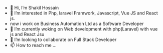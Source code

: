 - 👋 Hi, I’m Shakil Hossain
- 👀 I’m interested in Php, laravel Framwork, Javascript, Vue JS and React js. 
- now i work on Business Automation Ltd as a Software Developer 
- 🌱 I’m currently woking on Web development with php(Laravel) with vue js and React Jsu
- 💞️ I’m looking to collaborate on Full Stack Developer
- 📫 How to reach me ...

<!---
shakil10sk/shakil10sk is a ✨ special ✨ repository because its `README.md` (this file) appears on your GitHub profile.
You can click the Preview link to take a look at your changes.
--->
